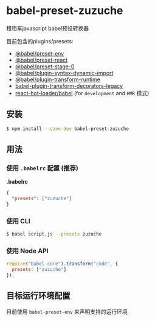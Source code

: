 # babel-preset-zuzuche

租租车javascript babel预设转换器

目前包含的plugins/presets:

 - [@babel/preset-env](https://www.npmjs.com/package/@babel/preset-env)
 - [@babel/preset-react](https://www.npmjs.com/package/@babel/preset-react)
 - [@babel/preset-stage-0](https://www.npmjs.com/package/@babel/preset-stage-0)
 - [@babel/plugin-syntax-dynamic-import](https://www.npmjs.com/package/@babel/plugin-syntax-dynamic-import)
 - [@babel/plugin-transform-runtime](https://www.npmjs.com/package/@babel/plugin-transform-runtime)
 - [babel-plugin-transform-decorators-legacy](https://www.npmjs.com/package/babel-plugin-transform-decorators-legacy)
 - [react-hot-loader/babel](https://www.npmjs.com/package/react-hot-loader) (for `development` and `HMR` 模式)



## 安装

```sh
$ npm install --save-dev babel-preset-zuzuche
```

## 用法

### 使用 `.babelrc` 配置 (推荐)

**.babelrc**

```json
{
  "presets": ["zuzuche"]
}
```

### 使用 CLI

```sh
$ babel script.js --presets zuzuche
```

### 使用 Node API

```javascript
require("babel-core").transform("code", {
  presets: ["zuzuche"]
});
```


## 目标运行环境配置

目前使用 `babel-preset-env` 来声明支持的运行环境
